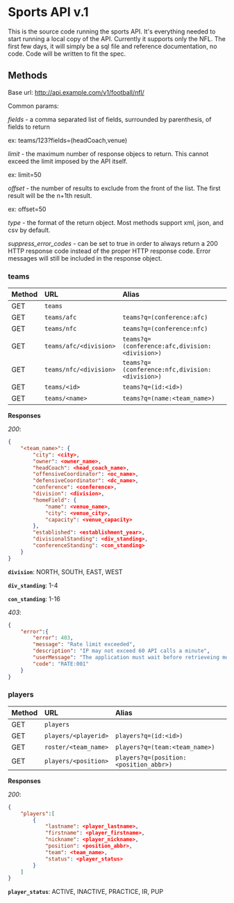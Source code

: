 # Sports API v.1


This is the source code running the sports API.  It's everything needed to start running a local copy of the API.  Currently it supports only the NFL.  The first few days, it will simply be a sql file and reference documentation, no code.  Code will be written to fit the spec.

## Methods

Base url: http://api.example.com/v1/football/nfl/

Common params:

*fields* - a comma separated list of fields, surrounded by parenthesis, of fields to return

ex: teams/123?fields=(headCoach,venue)

*limit* - the maximum number of response objecs to return.  This cannot exceed the limit imposed by the API itself.

ex: limit=50

*offset* - the number of results to exclude from the front of the list. The first result will be the n+1th result.

ex: offset=50

*type* - the format of the return object.  Most methods support xml, json, and csv by default.

*suppress_error_codes* - can be set to true in order to always return a 200 HTTP response code instead of the proper HTTP response code.  Error messages will still be included in the response object.


### teams


| Method | URL    | Alias |
|:------ |:----- |:----- |
| GET    | ```teams``` | |
| GET    | ```teams/afc``` | ```teams?q=(conference:afc)``` |
| GET    | ```teams/nfc``` | ```teams?q=(conference:nfc)``` |
| GET    | ```teams/afc/<division>``` | ```teams?q=(conference:afc,division:<division>)``` |
| GET    | ```teams/nfc/<division>``` | ```teams?q=(conference:nfc,division:<division>)``` |
| GET    | ```teams/<id>``` | ```teams?q=(id:<id>)``` |
| GET    | ```teams/<name>``` | ```teams?q=(name:<team_name>)``` |

**Responses**

*200*:

```json
{
	"<team_name>": {
		"city": <city>,
		"owner": <owner_name>,
		"headCoach": <head_coach_name>,
		"offensiveCoordinator": <oc_name>,
		"defensiveCoordinator": <dc_name>,
		"conference": <conference>,
		"division": <division>,
		"homeField": {
			"name": <venue_name>,
			"city": <venue_city>,
			"capacity": <venue_capacity>
		},
		"established": <establishment_year>,
		"divisionalStanding": <div_standing>,
		"conferenceStanding": <con_standing>
	}
}
```

**```division```**: NORTH, SOUTH, EAST, WEST

**```div_standing```**: 1-4

**```con_standing```**: 1-16


*403*:

```json
{
	"error":{
		"error": 403,
		"message": "Rate limit exceeded",
		"description": "IP may not exceed 60 API calls a minute",
		"userMessage": "The application must wait before retrieveing more information from the severs.",
		"code": "RATE:001"
	}
}
```

### players

| Method | URL    | Alias |
|:------ |:----- |:----- |
| GET    | ```players``` | |
| GET    | ```players/<playerid>``` | ```players?q=(id:<id>)``` |
| GET    | ```roster/<team_name>``` | ```players?q=(team:<team_name>)``` |
| GET    | ```players/<position>``` | ```players?q=(position:<position_abbr>)``` |

**Responses**

*200*:

```json
{
	"players":[
		{
			"lastname": <player_lastname>,
			"firstname": <player_firstname>,
			"nickname": <player_nickname>,
			"position": <position_abbr>,
			"team": <team_name>,
			"status": <player_status>
		}
	]
}
```

**```player_status```**: ACTIVE, INACTIVE, PRACTICE, IR, PUP
